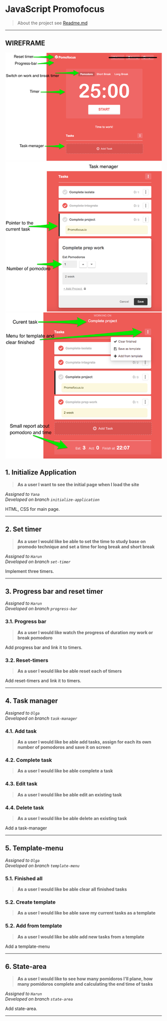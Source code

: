 # JavaScript Promofocus

> About the project see [Readme.md](README.md)
---

## WIREFRAME

 ![wireframe1](./wireframe1.png)  
 ![wireframe2](./wireframe2.png)  
 ![wireframe3](./wireframe3.png)  

## 1. Initialize Application

> __As a user I want to see the initial page when I load the site__  

*Assigned to `Yana`*  
*Developed on branch `initialize-application`*

HTML, CSS for main page. 

---

## 2. Set timer

> __As a user I would like be able to set the time to study base on promodo technique and set a time for long break and short break__

*Assigned to `Harun`*  
*Developed on branch `set-timer`*

Implement three timers. 

---

## 3. Progress bar and reset timer

*Assigned to `Harun`*  
*Developed on branch `progress-bar`*

### 3.1. Progress bar
> __As a user I would like watch the progress of duration my work or break pomodoro__


Add progress bar and link it to timers.

### 3.2. Reset-timers
> __As a user I would like be able reset each of timers__

Add reset-timers and link it to timers. 

---

## 4. Task manager

*Assigned to `Olga`*  
*Developed on branch `task-manager`*

### 4.1. Add task
> __As a user I would like be able add tasks, assign for each its own number of pomodoros and save it on screen__

### 4.2. Complete task
> __As a user I would like be able complete a task__

### 4.3. Edit task
> __As a user I would like be able edit an existing task__

### 4.4. Delete task
> __As a user I would like be able delete an existing task__

Add a task-manager

---

## 5. Template-menu

*Assigned to `Olga`*  
*Developed on branch `template-menu`*

### 5.1. Finished all
>__As a user I would like be able clear all finished tasks__

### 5.2. Create template
>__As a user I would like be able save my current tasks as a template__

### 5.2. Add from template
>__As a user I would like be able add new tasks from a template__

Add a template-menu

---

## 6. State-area

>__As a user I would like to see how many pomidoros I'll plane, how many pomidoros complete and calculating the end time of tasks__

*Assigned to `Harun`*  
*Developed on branch `state-area`*

Add state-area. 

---